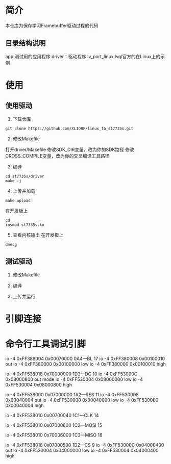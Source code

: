 # 简介

本仓库为保存学习Framebuffer驱动过程的代码

## 目录结构说明

app:测试用的应用程序
driver：驱动程序
lv_port_linux:lvgl官方的在Linux上的示例

# 使用

## 使用驱动
1. 下载仓库

```
git clone https://github.com/XLIORF/linux_fb_st7735s.git
```

2. 修改Makefile

打开driver/Makefile
修改SDK_DIR变量，改为你的SDK路径
修改CROSS_COMPILE变量，改为你的交叉编译工具路径

3. 编译
```
cd st7735s/driver
make -j
```
4. 上传并加载
```
make upload
```
在开发板上
```
cd
insmod st7735s.ko
```

5. 查看内核输出
在开发板上
```
dmesg
```

## 测试驱动
1. 修改Makefile

2. 编译

3. 上传并运行

# 引脚连接

<!-- |Luckfox pico plus|st7735s|
|:--:|:--:|
|GPIO1_D2|CS|
|GPIO1_C0|DC|
|GPIO1_A2|RES|
|GPIO0_A4|BL| -->

# 命令行工具调试引脚
io -4 0xFF388004 0x00070000  0A4—BL       17
io -4 0xFF380008 0x00100010	out
io -4 0xFF380000 0x00100000	low
io -4 0xFF380000 0x00100010	high

io -4 0xFF538018 0x70000000  1D3—DC       10
io -4 0xFF53000C 0x08000800	out mode
io -4 0xFF530004 0x08000000	low
io -4 0xFF530004 0x08000800	high

io -4 0xFF538000 0x07000000  1A2—RES      11
io -4 0xFF530008 0x00040004	out
io -4 0xFF530000 0x00040000 	low
io -4 0xFF530000 0x00040004	high

io -4 0xFF538010 0x00700040  1C1—CLK     14

io -4 0xFF538010 0x07000600  1C2—MOSI    15

io -4 0xFF538010 0x70006000  1C3—MISO    16

io -4 0xFF538018 0x07000500  1D2—CS       9
io -4 0xFF53000C 0x04000400	out
io -4 0xFF530004 0x04000000	low
io -4 0xFF530004 0x04000400	high

